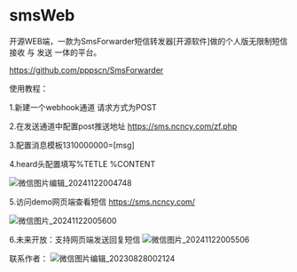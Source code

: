 # smsWeb
开源WEB端，一款为SmsForwarder短信转发器[开源软件]做的个人版无限制短信 接收 与 发送 一体的平台。

https://github.com/pppscn/SmsForwarder

使用教程：

1.新建一个webhook通道 请求方式为POST

2.在发送通道中配置post推送地址 https://sms.ncncy.com/zf.php

3.配置消息模板1310000000=[msg]

4.heard头配置填写%TETLE  %CONTENT

![微信图片编辑_20241122004748](https://github.com/user-attachments/assets/9be0c8db-4289-4bfd-8751-da5b4b291ad5)

5.访问demo网页端查看短信 https://sms.ncncy.com/

![微信图片_20241122005600](https://github.com/user-attachments/assets/174db592-eb83-4f64-bd97-8d8fe0f90538)

6.未来开放：支持网页端发送回复短信
![微信图片_20241122005506](https://github.com/user-attachments/assets/16519a0b-c46e-40b0-abd5-abaf27cb0544)

联系作者：
![微信图片编辑_20230828002124](https://github.com/user-attachments/assets/e7f76517-ca61-4bcd-aa28-0f581c26c6f2)
